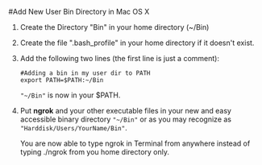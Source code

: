 #Add New User Bin Directory in Mac OS X

1. Create the Directory "Bin" in your home directory (~/Bin)
2. Create the file ".bash_profile" in your home directory if it doesn't exist.
3. Add the following two lines (the first line is just a comment):
	```        
	#Adding a bin in my user dir to PATH
	export PATH=$PATH:~/Bin
	```
	
	`"~/Bin"` is now in your $PATH.

4. Put **ngrok** and your other executable files in your new and easy accessible binary directory `"~/Bin"` or as you may recognize as `"Harddisk/Users/YourName/Bin"`.

    You are now able to type ngrok in Terminal from anywhere instead of typing ./ngrok from you home directory only.
   

